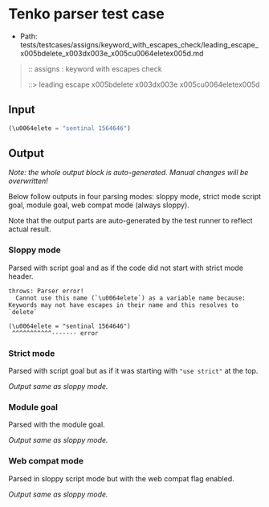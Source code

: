 # Tenko parser test case

- Path: tests/testcases/assigns/keyword_with_escapes_check/leading_escape_x005bdelete_x003dx003e_x005cu0064eletex005d.md

> :: assigns : keyword with escapes check
>
> ::> leading escape x005bdelete x003dx003e x005cu0064eletex005d

## Input

`````js
(\u0064elete = "sentinal 1564646")
`````

## Output

_Note: the whole output block is auto-generated. Manual changes will be overwritten!_

Below follow outputs in four parsing modes: sloppy mode, strict mode script goal, module goal, web compat mode (always sloppy).

Note that the output parts are auto-generated by the test runner to reflect actual result.

### Sloppy mode

Parsed with script goal and as if the code did not start with strict mode header.

`````
throws: Parser error!
  Cannot use this name (`\u0064elete`) as a variable name because: Keywords may not have escapes in their name and this resolves to `delete`

(\u0064elete = "sentinal 1564646")
 ^^^^^^^^^^^------- error
`````

### Strict mode

Parsed with script goal but as if it was starting with `"use strict"` at the top.

_Output same as sloppy mode._

### Module goal

Parsed with the module goal.

_Output same as sloppy mode._

### Web compat mode

Parsed in sloppy script mode but with the web compat flag enabled.

_Output same as sloppy mode._
